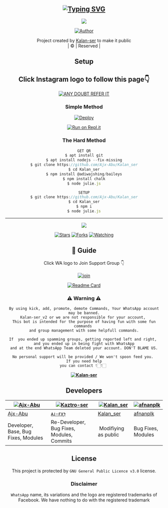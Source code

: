 <div align="center">

## [![Typing SVG](https://readme-typing-svg.herokuapp.com?font=Lemon+milk&color=F7000&lines=Welcome+to+ᴋⷪᴀᷫᴢᷫᴛᷝʀⷭᴏᷝsⷶᴇᷞʀ+WA+Bot+repo;Created+by+Aj+fx;This+is+a+userbot+privet+and+public+bot;With+more+features)](https://git.io/typing-svg)

 </a>
</p>

<div align="center">
  <p align="center">
<img src=https://i.ibb.co/djHYQv4/20220118-080338.jpg
</p>
  <p align="center">
<a href="https://github.com/cyberchekuthan"><img title="Author" src="https://img.shields.io/badge/Author-KALAN-cyberchekuthan/Abu_ser?color=blue&style=for-the-badge&logo=whatsapp"></a>
</p>
</div>
<p align="center">
Project created by <a href="https://github.com/cyberchekuthan">Kalan-ser</a> to make it public
    <br>
       | © |
        Reserved |
    <br> 
</p>

## Setup
<div align="center"> 


## Click Instagram logo to follow this page👇

 [![ANY DOUBT REFER IT](photo/instagram.png)](https://instagram.com/_.jasil_rx?utm_medium=copy_link)


  ### Simple Method
  
[![Deploy](https://www.herokucdn.com/deploy/button.svg)](https://heroku.com/deploy?template=https://github.com/Ajx-Abu/Kalan_ser.git)



  
[![Run on Repl.it](https://repl.it/badge/github/quiec/whatsAlfa)](https://replit.com/@Amalser/Amalser)
  
### The Hard Method
```js
GET QR
$ apt install git
$ apt install nodejs --fix-missing
$ git clone https://github.com/Ajx-Abu/Kalan_ser
$ cd Kalan_ser
$ npm install @adiwajshing/baileys
$ npm install chalk
$ node julie.js
```
      
```js
SETUP
$ git clone https://github.com/Ajx-Abu/Kalan_ser
$ cd Kalan_ser
$ npm i
$ node julie.js
```

----

  <p align="center">
  <a href="https://github.com/Ajx-Abu/Kalan_ser">
    
<a href="https://github.com/Ajx-Abu/followers">
<img src="https://img.shields.io/github/repo-size/cyberchekuthan/Kaztro-ser_v2?color=green&label=Repo%20total%20size&style=plastic">
<p align="center">
<a href="https://github.com/Ajx-Abu/followers"
<img title="Followers" src="https://img.shields.io/github/followers/Aj-fx?color=blue&style=flat-square"></a>
<a href="https://github.com/Ajx-Abu/Kalan_ser/stargazers/"><img title="Stars" src="https://img.shields.io/github/stars/Ajx-Abu/Kalan_ser?color=blue&style=flat-square"></a>
<a href="https://github.com/Ajx-Abu/Kalan_ser/network/members"><img title="Forks" src="https://img.shields.io/github/forks/Ajx-Abu/Kalan_ser?color=blue&style=flat-square"></a>
<a href="https://github.com/Ajx-Abu/Kalan_ser/watchers"><img title="Watching" src="https://img.shields.io/github/watchers/Ajx-Abu/Kalan_ser?label=Watchers&color=blue&style=flat-square"></a>
</p>

## 📢 Guide
Click WA logo to Join Support Group 👇
    <br>
<br>
  [![join](https://github.com/Alien-alfa/PublicBot/blob/main/wlogo.svg.png)](https://chat.whatsapp.com/Bq0eHs3UpGJ2BKIHOmy7mk)
  <div align="center">
       
  [![Readme Card](https://github-readme-stats.vercel.app/api/pin/?username=Ajx-Abu&repo=Kalan_ser&theme=nightowl)](https://github.com/Ajx-Abu/Kalan_ser)
  </div>
    
### ⚠ Warning ⚠

```
By using kick, add, promote, demote Commands, Your WhatsApp account may be banned.
Kalan-ser_v2 or we are not responsible for your account, 
This bot is intended for the purpose of having fun with some fun commands 
and group management with some helpfull commands.

If  you ended up spamming groups, getting reported left and right, 
and you ended up in being fight with WhatsApp
and at the end WhatsApp Team deleted your account. DON'T BLAME US.

No personal support will be provided / We won't spoon feed you. 
If you need help
you can contact 👇🏻👇🏻 
```
**[![Kalan-ser](https://raw.githubusercontent.com/rodrigograca31/rodrigograca31/master/matrix.svg)](http://wa.me/916238532742?text=Can%20you%20help%20bro)**

## Developers
  <div align="center">
    
  [![Ajx-Abu](https://github.com/Ajx-Abu.png?size=100)](https://github.com/Ajx-Abu) | [![Kaztro-ser](https://github.com/Aj-fx.png?size=100)](https://github.com/Aj-fx) |  [![Kalan_ser](https://github.com/Ajx-Abu.png?size=100)](https://github.com/Ajx-Abu) | [![afnanplk](https://github.com/afnanplk.png?size=100)](https://github.com/afnanplk) 
----|----|----|----
[Ajx-Abu](https://github.com/Ajx-Abu) | [ᴀᴊ-ғxꫂ⁩](https://github.com/Aj-fx) | [Kalan_ser](https://github.com/Ajx-Abu) | [afnanplk](https://github.com/afnanplk) 
Developer, Base, Bug Fixes, Modules| Re-Developer, Bug Fixes, Modules, Commits |  Modifiying  as   public | Bug Fixes, Modules 
  </div>
    


## License
This project is protected by `GNU General Public Licence v3.0` license.

### Disclaimer
`WhatsApp` name, its variations and the logo are registered trademarks of Facebook. We have nothing to do with the registered trademark
